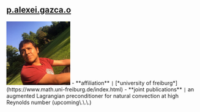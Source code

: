## [p.alexei.gazca.o](https://gazcaorozco.github.io/home/)
<img src="/assets/img/collaborators/alexei.jpeg" alt="p.alexei.gazca.o" width="167" />
- **affiliation** <code>&#124;</code> [*university of freiburg*](https://www.math.uni-freiburg.de/index.html)
- **joint publications** <code>&#124;</code> an augmented Lagrangian preconditioner for natural convection at high Reynolds number (upcoming\.\.\.)